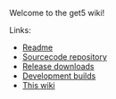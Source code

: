 Welcome to the get5 wiki!

Links:

- [Readme](https://github.com/splewis/get5/blob/master/README.md)
- [Sourcecode repository](https://github.com/splewis/get5)
- [Release downloads](https://github.com/splewis/get5/releases)
- [Development builds](http://ci.splewis.net/job/get5/)
- [This wiki](https://github.com/splewis/get5/wiki)